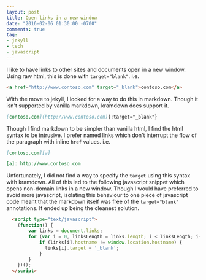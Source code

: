 ```yaml
---
layout: post
title: Open links in a new window
date: "2016-02-06 01:30:00 -0700"
comments: true
tag: 
- jekyll
- tech
- javascript
---
```


I like to have links to other sites and documents open in a new window. Using raw html, this is done with ```target="blank"```. i.e.

~~~ html
<a href="http://www.contoso.com" target="_blank">contoso.com</a>
~~~

With the move to jekyll, I looked for a way to do this in markdown. Though it isn't supported by vanilla markdown, kramdown does support it.

<!--more-->

~~~ markdown
[contoso.com](http://www.contoso.com){:target="_blank"}
~~~

Though I find markdown to be simpler than vanilla html, I find the html syntax to be intrusive. 
I prefer named links which don't interrupt the flow of the paragraph with inline ```href``` values. i.e.

~~~ markdown
[contoso.com][a]

[a]: http://www.contoso.com
~~~

Unfortunately, I did not find a way to specify the ```target``` using this syntax with kramdown. 
All of this led to the following javascript snippet which opens non-domain links in a new window. 
Though I would have preferred to avoid more javascript, 
isolating this behaviour to one piece of javascript code meant that the markdown itself
was free of the ```target="blank"``` annotations. It ended up being the cleanest solution.

~~~ html
  <script type="text/javascript">
    (function() {
        var links = document.links;
        for (var i = 0, linksLength = links.length; i < linksLength; i++) {
            if (links[i].hostname != window.location.hostname) {
              links[i].target = '_blank';
            }
        }
    })();    
  </script>
~~~
